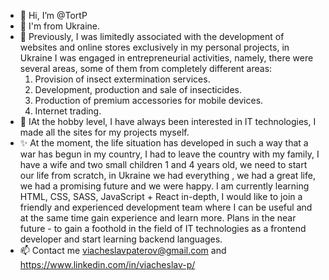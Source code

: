 - 👋 Hi, I’m @TortP
- 👀 I'm from Ukraine.
- 🌱 Previously, I was limitedly associated with the development of websites and online stores exclusively in my personal projects, in Ukraine I was engaged in entrepreneurial activities, namely, there were several areas, some of them from completely different areas:
     1. Provision of insect extermination services.
     2. Development, production and sale of insecticides.
     3. Production of premium accessories for mobile devices.
     4. Internet trading.
- 💞️ IAt the hobby level, I have always been interested in IT technologies, I made all the sites for my projects myself.
- ✨ At the moment, the life situation has developed in such a way that a war has begun in my country, I had to leave the country with my family, I have a wife and two small children 1 and 4 years old, we need to start our life from scratch, in Ukraine we had everything , we had a great life, we had a promising future and we were happy.
      I am currently learning HTML, CSS, SASS, JavaScript + React in-depth, I would like to join a friendly and experienced development team where I can be useful and at the same time gain experience and learn more.
      Plans in the near future - to gain a foothold in the field of IT technologies as a frontend developer and start learning backend languages.
- 📫 Contact me viacheslavpaterov@gmail.com and https://www.linkedin.com/in/viacheslav-p/
